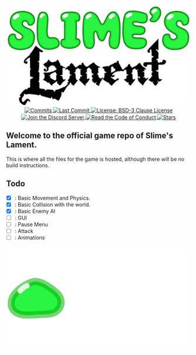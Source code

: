 
<a href="https://goop-studios.monster/contribute" target="_blank"> 
  <img align="center" src=".resources/slimes-lament.svg" alt="Slime's Lament Logo" />
</a>
<div align="center">
  <a href="https://github.com/goop-studios/slimes-lament/commits/master" target="_blank">
    <img align="center" src="https://img.shields.io/github/commit-activity/t/goop-studios/slimes-lament?style=flat-square" alt="Commits" />
  </a>
  <a href="https://github.com/goop-studios/slimes-lament/commits/master" target="_blank">
    <img align="center" src="https://img.shields.io/github/last-commit/goop-studios/slimes-lament?style=flat-square" alt="Last Commit" />
  </a>
  </a>
  <a href="https://github.com/goop-studios/slimes-lament/blob/master/LICENSE" target="_blank">
    <img align="center" src="https://img.shields.io/github/license/goop-studios/slimes-lament?style=flat-square" alt="License: BSD-3 Clause License">
  </a>
  <a href="https://discord.gg/TF4tGde7kh" target="_blank">
    <img align="center" src="https://img.shields.io/discord/1207979549602615348?style=flat-square&logo=discord" alt="Join the Discord Server" />
  </a>
  <a href="https://github.com/goop-studios/slimes-lament/blob/master/CODE_OF_CONDUCT.md">
    <img align="center" src="https://img.shields.io/badge/read%20the-Code%20of%20Conduct-red?style=flat-square&logo=github" alt="Read the Code of Conduct" />
  </a>
  <a href="https://github.com/goop-studios/slimes-lament/stargazers" target="_blank">
    <img align="center" src="https://img.shields.io/github/stars/goop-studios/slimes-lament?style=flat-square" alt="Stars" />
  </a>
</div>

## Welcome to the official game repo of Slime's Lament.

This is where all the files for the game is hosted, although there will be no build instructions.

## Todo

- [x] : Basic Movement and Physics.
- [x] : Basic Collision with the world. 
- [x] : Basic Enemy AI
- [ ] : GUI
- [ ] : Pause Menu
- [ ] : Attack
- [ ] : Animations

![Goop Studios Logo](https://raw.githubusercontent.com/goop-studios/.github/main/resources/big_icon_green.png)